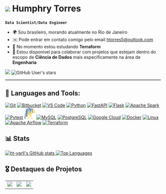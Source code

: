 # <img src="https://github.com/Tarikul-Islam-Anik/Animated-Fluent-Emojis/blob/master/Emojis/Smilies/Goblin.png?raw=true" width="35" /> **Humphry Torres**

**`Data Scientist/Data Engineer`**
*   🌍  Sou brasileiro, morando atualmente no Rio de Janeiro 
*   ✉️  Pode entrar em contato comigo pelo email [htorres5@outlook.com](mailto:htorres5@outlook.com)
*   🧠  No momento estou estudando **Terraform**
*   🤝  Estou disponível para colaborar com projetos que estejam dentro do escopo de **Ciência de Dados** mais especificamente na área de **Engenharia**

<div>
<img src="https://img.shields.io/github/followers/ht-yarll?logo=github&style=for-the-badge&color=0891b2&labelColor=000000" /></a>
<img alt="GitHub User's stars" src="https://img.shields.io/github/stars/ht-yarll?style=for-the-badge&logo=starship&logoColor=white&labelColor=000000&color=green">
</div>

<hr style="height: 3px; background-color: grey; border: none;" />

<h2> 🧬 Languages and Tools: </h2>
<p align="left">
<a href="https://git-scm.com/" target="_blank" rel="noreferrer"><img src="https://raw.githubusercontent.com/danielcranney/readme-generator/main/public/icons/skills/git-colored.svg" width="36" height="36" alt="Git" title="Git"/></a>
<a href="https://bitbucket.org/product" target="_blank" rel="noreferrer"><img src="https://cdn.jsdelivr.net/gh/devicons/devicon/icons/bitbucket/bitbucket-original.svg" width="36" height="36" alt="Bitbucket" title="Bitbucket"/></a>
<a href="https://code.visualstudio.com/" target="_blank" rel="noreferrer"><img src="https://raw.githubusercontent.com/danielcranney/readme-generator/main/public/icons/skills/visualstudiocode-colored.svg" width="36" height="36" alt="VS Code" title="VS Code"/></a>
<a href="https://www.python.org/" target="_blank" rel="noreferrer"><img src="https://raw.githubusercontent.com/danielcranney/readme-generator/main/public/icons/skills/python-colored.svg" width="36" height="36" alt="Python" title="Python"/></a>
<a href="https://fastapi.tiangolo.com/" target="_blank" rel="noreferrer"><img src="https://raw.githubusercontent.com/danielcranney/readme-generator/main/public/icons/skills/fastapi-colored.svg" width="36" height="36" alt="FastAPI" title="FastAPI"/></a>
<a href="https://flask.palletsprojects.com/" target="_blank" rel="noreferrer"><img src="https://raw.githubusercontent.com/danielcranney/readme-generator/main/public/icons/skills/flask-colored.svg" width="36" height="36" alt="Flask" title="Flask"/></a>
<a href="https://spark.apache.org/docs/latest/api/python/index.html" target="_blank" rel="noreferrer"><img src="https://cdn.jsdelivr.net/gh/devicons/devicon/icons/apachespark/apachespark-original.svg" width="36" height="36" alt="Apache Spark" title="PySpark"/></a>
<a href="https://docs.pytest.org/" target="_blank" rel="noreferrer"><img src="https://cdn.jsdelivr.net/gh/devicons/devicon/icons/pytest/pytest-original.svg" width="36" height="36" alt="Pytest" title="Pytest"/></a>
<a href="https://pola.rs" target="_blank" rel="noreferrer"><img src="https://raw.githubusercontent.com/pola-rs/polars-static/ce84036de7e939a82eb57c88056244c17f35fdba/web/polars-logo-python.svg" width="36" height="36" alt="Polars" title="Polars"/></a>
<a href="https://www.mysql.com/" target="_blank" rel="noreferrer"><img src="https://raw.githubusercontent.com/danielcranney/readme-generator/main/public/icons/skills/mysql-colored.svg" width="36" height="36" alt="MySQL" title="MySQL"/></a>
<a href="https://www.postgresql.org/" target="_blank" rel="noreferrer"><img src="https://raw.githubusercontent.com/danielcranney/readme-generator/main/public/icons/skills/postgresql-colored.svg" width="36" height="36" alt="PostgreSQL" title="PostgreSQL"/></a>
<a href="https://cloud.google.com/" target="_blank" rel="noreferrer"><img src="https://raw.githubusercontent.com/danielcranney/readme-generator/main/public/icons/skills/googlecloud-colored.svg" width="36" height="36" alt="Google Cloud" title="Google Cloud"/></a>
<a href="https://www.docker.com/" target="_blank" rel="noreferrer"><img src="https://raw.githubusercontent.com/danielcranney/readme-generator/main/public/icons/skills/docker-colored.svg" width="36" height="36" alt="Docker" title="Docker"/></a>
<a href="https://www.linux.org/" target="_blank" rel="noreferrer"><img src="https://raw.githubusercontent.com/danielcranney/readme-generator/main/public/icons/skills/linux-colored.svg" width="36" height="36" alt="Linux" title="Linux"/></a>
<a href="https://airflow.apache.org/" target="_blank" rel="noreferrer"><img src="https://cdn.jsdelivr.net/gh/devicons/devicon/icons/apacheairflow/apacheairflow-original.svg" width="36" height="36" alt="Apache Airflow" title="Apache Airflow"/></a>
<a href="https://developer.hashicorp.com/terraform" target="_blank" rel="noreferrer"><img src="https://cdn.jsdelivr.net/gh/devicons/devicon/icons/terraform/terraform-original.svg" width="36" height="36" alt="Terraform" title="Terraform"/></a>
</p>



## 📊 Stats
<p>
  <a href="http://www.github.com/ht-yarll">
    <img
      src="https://github-readme-stats.vercel.app/api?username=ht-yarll&show_icons=true&hide=&count_private=true&title_color=a855f7&text_color=ffffff&icon_color=0891b2&bg_color=000000&hide_border=true&show_icons=true"
      alt="ht-yarll's GitHub stats"
      width="420"
    />
  </a>
  <a href="https://github.com/ht-yarll">
    <img
      src="https://github-readme-stats.vercel.app/api/top-langs/?username=ht-yarll&langs_count=10&title_color=a855f7&text_color=ffffff&icon_color=0891b2&bg_color=000000&hide_border=true&locale=en&custom_title=Top%20Languages"
      alt="Top Languages"
      width="266"
    />
  </a>
</p>

## 🎖️ Destaques de Projetos

<table border="0" cellspacing="0" cellpadding="0" style="border:none; margin:0; padding:0;">
  <tr>
    <td width="33%">
      <a href="https://github.com/ht-yarll/financial_data_scrapper">
        <img src="https://github-readme-stats.vercel.app/api/pin/?username=ht-yarll&repo=financial_data_scrapper&title_color=a855f7&text_color=ffffff&icon_color=0891b2&bg_color=000000&hide_border=true" width="100%" />
      </a>
    </td>
    <td width="33%">
      <a href="https://github.com/ht-yarll/poetry_reader">
        <img src="https://github-readme-stats.vercel.app/api/pin/?username=ht-yarll&repo=poetry_reader&title_color=a855f7&text_color=ffffff&icon_color=0891b2&bg_color=000000&hide_border=true" width="100%" />
      </a>
    </td>
    <td width="33%">
      <a href="https://github.com/ht-yarll/churn_telco">
        <img src="https://github-readme-stats.vercel.app/api/pin/?username=ht-yarll&repo=churn_telco&title_color=a855f7&text_color=ffffff&icon_color=0891b2&bg_color=000000&hide_border=true" width="100%" />
      </a>
    </td>
  </tr>
</table>





